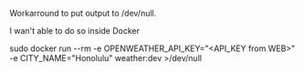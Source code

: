 Workarround to put output to /dev/null.

I wan't able to do so inside Docker

sudo docker run --rm -e OPENWEATHER_API_KEY="<API_KEY from WEB>" -e CITY_NAME="Honolulu" weather:dev >/dev/null
